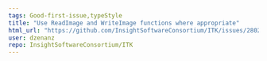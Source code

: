 ```yaml
---
tags: Good-first-issue,typeStyle
title: "Use ReadImage and WriteImage functions where appropriate"
html_url: "https://github.com/InsightSoftwareConsortium/ITK/issues/2802"
user: dzenanz
repo: InsightSoftwareConsortium/ITK
---
```


